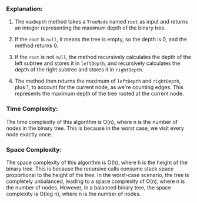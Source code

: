 ### Explanation:

1. The `maxDepth` method takes a `TreeNode` named `root` as input and returns an integer representing the maximum depth of the binary tree.

2. If the `root` is `null`, it means the tree is empty, so the depth is 0, and the method returns 0.

3. If the `root` is not `null`, the method recursively calculates the depth of the left subtree and stores it in `leftDepth`, and recursively calculates the depth of the right subtree and stores it in `rightDepth`.

4. The method then returns the maximum of `leftDepth` and `rightDepth`, plus 1, to account for the current node, as we're counting edges. This represents the maximum depth of the tree rooted at the current node.

### Time Complexity:
The time complexity of this algorithm is O(n), where n is the number of nodes in the binary tree. This is because in the worst case, we visit every node exactly once.

### Space Complexity:
The space complexity of this algorithm is O(h), where h is the height of the binary tree. This is because the recursive calls consume stack space proportional to the height of the tree. In the worst-case scenario, the tree is completely unbalanced, leading to a space complexity of O(n), where n is the number of nodes. However, in a balanced binary tree, the space complexity is O(log n), where n is the number of nodes.
